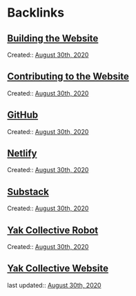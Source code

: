 
# Backlinks
## [Building the Website](<Building the Website.md>)
Created:: [August 30th, 2020](<August 30th, 2020.md>)

## [Contributing to the Website](<Contributing to the Website.md>)
Created:: [August 30th, 2020](<August 30th, 2020.md>)

## [GitHub](<GitHub.md>)
Created:: [August 30th, 2020](<August 30th, 2020.md>)

## [Netlify](<Netlify.md>)
Created:: [August 30th, 2020](<August 30th, 2020.md>)

## [Substack](<Substack.md>)
Created:: [August 30th, 2020](<August 30th, 2020.md>)

## [Yak Collective Robot](<Yak Collective Robot.md>)
Created:: [August 30th, 2020](<August 30th, 2020.md>)

## [Yak Collective Website](<Yak Collective Website.md>)
last updated:: [August 30th, 2020](<August 30th, 2020.md>)

